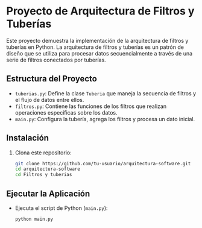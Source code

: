# Proyecto de Arquitectura de Filtros y Tuberías

Este proyecto demuestra la implementación de la arquitectura de filtros y tuberías en Python. La arquitectura de filtros y tuberías es un patrón de diseño que se utiliza para procesar datos secuencialmente a través de una serie de filtros conectados por tuberías.

## Estructura del Proyecto


- `tuberias.py`: Define la clase `Tuberia` que maneja la secuencia de filtros y el flujo de datos entre ellos.
- `filtros.py`: Contiene las funciones de los filtros que realizan operaciones específicas sobre los datos.
- `main.py`: Configura la tubería, agrega los filtros y procesa un dato inicial.


## Instalación

1. Clona este repositorio:

    ```bash
    git clone https://github.com/tu-usuario/arquitectura-software.git
    cd arquitectura-software
    cd Filtros y tuberias
    ```


## Ejecutar la Aplicación
   - Ejecuta el script de Python (`main.py`):
     ```
     python main.py
     ```

